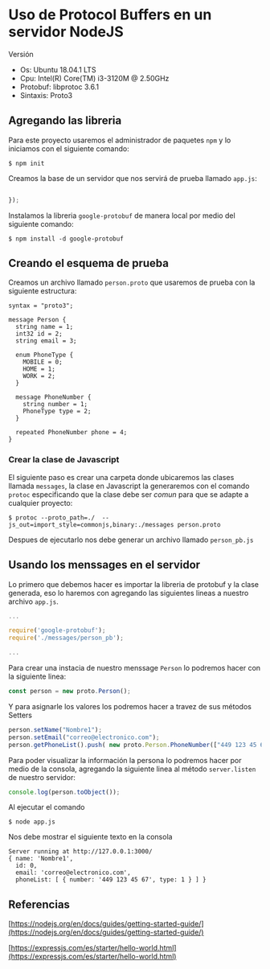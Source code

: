 # Uso de Protocol Buffers en un servidor NodeJS

Versión
* Os: Ubuntu 18.04.1 LTS
* Cpu: Intel(R) Core(TM) i3-3120M @ 2.50GHz
* Protobuf: libprotoc 3.6.1
* Sintaxis: Proto3

## Agregando las libreria

Para este proyecto usaremos el administrador de paquetes `npm` y lo iniciamos con el siguiente comando:
```
$ npm init
```

Creamos la base de un servidor que nos servirá de prueba llamado `app.js`: 

```javascript

});
```

Instalamos la libreria `google-protobuf` de manera local por medio del siguiente comando:
```
$ npm install -d google-protobuf
```

## Creando el esquema de prueba

Creamos un archivo llamado `person.proto` que usaremos de prueba con la siguiente estructura:

```
syntax = "proto3";

message Person {
  string name = 1;
  int32 id = 2;
  string email = 3;

  enum PhoneType {
    MOBILE = 0;
    HOME = 1;
    WORK = 2;
  }

  message PhoneNumber {
    string number = 1;
    PhoneType type = 2;
  }

  repeated PhoneNumber phone = 4;
}
```

### Crear la clase de Javascript

El siguiente paso es crear una carpeta donde ubicaremos las clases llamada `messages`, la clase en Javascript la generaremos  con el comando `protoc` especificando que la clase debe ser *comun* para que se adapte a cualquier proyecto:
```
$ protoc --proto_path=./  --js_out=import_style=commonjs,binary:./messages person.proto
```

Despues de ejecutarlo nos debe generar un archivo llamado `person_pb.js`

## Usando los menssages en el servidor

Lo primero que debemos hacer es importar la libreria de protobuf y la clase generada, eso lo haremos con agregando las  siguientes lineas a nuestro archivo `app.js`.
```javascript
...

require('google-protobuf');
require('./messages/person_pb');

...
```

Para crear una instacia de nuestro menssage `Person` lo podremos hacer con la siguiente linea:
```javascript
const person = new proto.Person();
```

Y para asignarle los valores los podremos hacer a travez de sus métodos Setters
```javascript
person.setName("Nombre1");
person.setEmail("correo@electronico.com");
person.getPhoneList().push( new proto.Person.PhoneNumber(["449 123 45 67", proto.Person.PhoneType.HOME]))
```

Para poder visualizar la información la persona lo podremos hacer por medio de la consola, agregando la siguiente linea al método `server.listen` de nuestro servidor:
```javascript
console.log(person.toObject());
```

Al ejecutar el comando 
```
$ node app.js
```

Nos debe mostrar el siguiente texto en la consola
```
Server running at http://127.0.0.1:3000/
{ name: 'Nombre1',
  id: 0,
  email: 'correo@electronico.com',
  phoneList: [ { number: '449 123 45 67', type: 1 } ] }
```


## Referencias

[https://nodejs.org/en/docs/guides/getting-started-guide/](https://nodejs.org/en/docs/guides/getting-started-guide/)

[https://expressjs.com/es/starter/hello-world.html](https://expressjs.com/es/starter/hello-world.html)